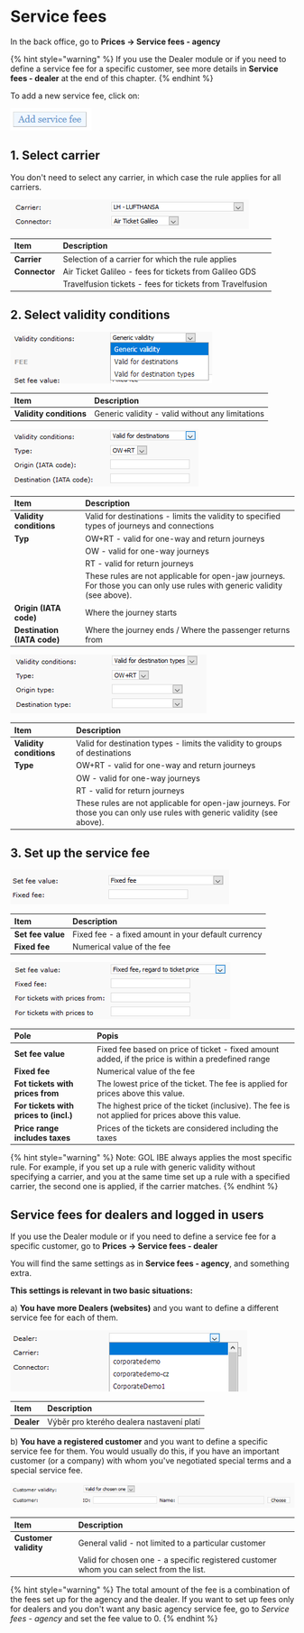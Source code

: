 # Service fees

In the back office, go to **Prices -&gt; Service fees - agency**

{% hint style="warning" %}
If you use the Dealer module or if you need to define a service fee for a specific customer, see more details in **Service fees - dealer** at the end of this chapter.
{% endhint %}

To add a new service fee, click on:

![](../.gitbook/assets/image%20%2843%29.png)

## 1. Select carrier

You don't need to select any carrier, in which case the rule applies for all carriers.

![](../.gitbook/assets/image%20%2841%29.png)

| Item | Description |
| :--- | :--- |
| **Carrier** | Selection of a carrier for which the rule applies |
| **Connector** | Air Ticket Galileo - fees for tickets from Galileo GDS |
|  | Travelfusion tickets - fees for tickets from Travelfusion |

## 2. Select validity conditions

![](../.gitbook/assets/image%20%2853%29.png)

| **Item** | Description |
| :--- | :--- |
| **Validity conditions** | Generic validity - valid without any limitations |

![](../.gitbook/assets/image%20%2832%29.png)

| **Item** | Description |
| :--- | :--- |
| **Validity conditions** | Valid for destinations - limits the validity to specified types of journeys and connections |
| **Typ** | OW+RT - valid for one-way and return journeys |
|  | OW - valid for one-way journeys |
|  | RT - valid for return journeys |
|  | These rules are not applicable for open-jaw journeys. For those you can only use rules with generic validity \(see above\). |
| **Origin \(IATA code\)** | Where the journey starts |
| **Destination \(IATA code\)** | Where the journey ends / Where the passenger returns from |

![](../.gitbook/assets/image.png)

| **Item** | Description |
| :--- | :--- |
| **Validity conditions** | Valid for destination types - limits the validity to groups of destinations |
| **Type** | OW+RT - valid for one-way and return journeys |
|  | OW - valid for one-way journeys |
|  | RT - valid for return journeys |
|  | These rules are not applicable for open-jaw journeys. For those you can only use rules with generic validity \(see above\). |

## 3. Set up the service fee

![](../.gitbook/assets/image%20%2822%29.png)

| **Item** | Description |
| :--- | :--- |
| **Set fee value** | Fixed fee - a fixed amount in your default currency |
| **Fixed fee** | Numerical value of the fee |

![](../.gitbook/assets/image%20%2848%29.png)

| **Pole** | Popis |
| :--- | :--- |
| **Set fee value** | Fixed fee based on price of ticket - fixed amount added, if the price is within a predefined range |
| **Fixed fee** | Numerical value of the fee |
| **Fot tickets with prices from** | The lowest price of the ticket. The fee is applied for prices above this value. |
| **For tickets with prices to \(incl.\)** | The highest price of the ticket \(inclusive\). The fee is not applied for prices above this value. |
| **Price range includes taxes** | Prices of the tickets are considered including the taxes |

{% hint style="warning" %}
Note: GOL IBE always applies the most specific rule. For example, if you set up a rule with generic validity without specifying a carrier, and you at the same time set up a rule with a specified carrier, the second one is applied, if the carrier matches.
{% endhint %}

## Service fees for dealers and logged in users

If you use the Dealer module or if you need to define a service fee for a specific customer, go to **Prices -&gt; Service fees - dealer**

You will find the same settings as in **Service fees - agency**, and something extra.

**This settings is relevant in two basic situations:**

a\) **You have more Dealers \(websites\)** and you want to define a different service fee for each of them.

![](../.gitbook/assets/image%20%2817%29.png)

| Item | Description |
| :--- | :--- |
| **Dealer** | Výběr pro kterého dealera nastavení platí |

b\) **You have a registered customer** and you want to define a specific service fee for them. You would usually do this, if you have an important customer \(or a company\) with whom you've negotiated special terms and a special service fee.

![](../.gitbook/assets/image%20%2850%29.png)

| **Item** | Description |
| :--- | :--- |
| **Customer validity** | General valid - not limited to a particular customer |
|  | Valid for chosen one - a specific registered customer whom you can select from the list. |

{% hint style="warning" %}
The total amount of the fee is a combination of the fees set up for the agency and the dealer. If you want to set up fees only for dealers and you don't want any basic agency service fee, go to _Service fees - agency_ and set the fee value to 0.
{% endhint %}

